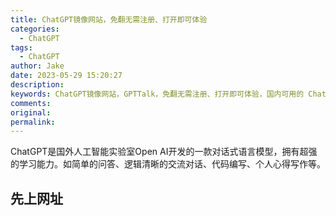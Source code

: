 ```yaml
---
title: ChatGPT镜像网站，免翻无需注册、打开即可体验
categories:
  - ChatGPT
tags:
  - ChatGPT
author: Jake
date: 2023-05-29 15:20:27
description:
keywords: ChatGPT镜像网站，GPTTalk，免翻无需注册、打开即可体验，国内可用的 ChatGPT 替代，ChatGPT，ChatGPT4.0、人工智能GPT、GPT智能、GPT智能聊天机器人、ai写作、chatgpt写作、chatgpt创作、GPT智聊、聊天AI、ai创作、GPT聊天、GPT问答、Open AI、AI问答、AI绘画、论文
comments:
original:
permalink:
---
```


ChatGPT是国外人工智能实验室Open AI开发的一款对话式语言模型，拥有超强的学习能力。如简单的问答、逻辑清晰的交流对话、代码编写、个人心得写作等。

<!--more-->

## 先上网址

<!-- [https://gpttalk.live/](https://gpttalk.live/)

支持 GPT 3.5、GPT 4，其他模型正在开发中。

## 功能和使用

ChatGPT 能做的其实很多，但是功能再多能帮助我们的才是实际的，比如下面一些例子

### 编程

![](/images/chatgpt镜像/SCR-20230529-lik.png)

### 论文

![](/images/chatgpt镜像/SCR-20230529-lkp.png)

### 小红书探店文案

![](/images/chatgpt镜像/SCR-20230529-ll8.png)

### 等等

这些是基于 chatGPT 3.5 的，不能说什么事情就能解决，但是大部分的问题都能解决，至少比用搜索引擎方便快捷。
 -->
